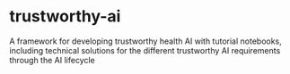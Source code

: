 # trustworthy-ai
A framework for developing trustworthy health AI with tutorial notebooks, including technical solutions for the different trustworthy AI requirements through the AI lifecycle
